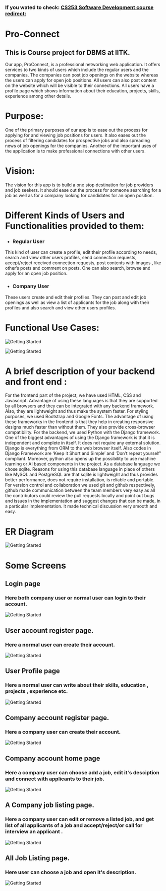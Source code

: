 
### If you wated to check: [CS253 Software Development course redirect:]([https://link-url-here.org](https://github.com/arpitsg/CS253-Course-Project))
# Pro-Connect 
## This is Course project for DBMS at IITK.
Our app, ProConnect, is a professional networking web application. It offers services to two kinds of users which include the regular users and the companies. The companies can post job openings on the website whereas the users can apply for open job positions. All users can also post content on the website which will be visible to their connections. All users have a profile page which shows information about their education, projects, skills, experience among other details.
# Purpose:
One of the primary purposes of our app is to ease out the process for applying for and viewing job positions for users. It also eases out the process of filtering candidates for prospective jobs and also spreading news of job openings for the companies. Another of the important uses of the application is to make professional connections with other users.

# Vision:
The vision for this app is to build a one stop destination for job providers and job seekers. It should ease out the process for someone searching for a job as well as for a company looking for candidates for an open position.
# Different Kinds of Users and Functionalities provided to them:
* ###  Regular User 
This kind of user can create a profile, edit their profile according to needs, search and view other users profiles, send connection requests, accept/reject received connection requests, post contents with images , like other’s posts and comment on posts. One can also search, browse and apply for an open job position.
* ###  Company User 
These users create and edit their profiles. They can post and edit job openings as
well as view a list of applicants for the job along with their profiles and also search and view other users profiles.

# Functional Use Cases:
![Getting Started](screens/functionUseCaseCompany.png)

![Getting Started](screens/functionUseCaseUser.png)

# A brief description of your backend and front end :
For the frontend part of the project, we have used HTML, CSS and Javascript. Advantage of using these languages is that they are supported by all browsers and they can be integrated with any backend framework. Also, they are lightweight and thus make the system faster.
For styling purposes, we used Bootstrap and Google Fonts. The advantage of using these frameworks in the frontend is that they help in creating responsive designs much faster than without them. They also provide cross-browser compatibility.
For the backend, we used Python with the Django framework. One of the biggest advantages of using the Django framework is that it is independent and complete in itself. It does not require any external solution. Django is everything from ORM to the web browser itself. Also codes in Django Framework are ‘Keep It Short and Simple’ and ‘Don’t repeat yourself’ compliant. Moreover, python also opens up the possibility to use machine learning or AI based components in the project.
As a database language we chose sqlite. Reasons for using this database language in place of others like MySQL and PostgreSQL are that sqlite is lightweight and thus provides better performance, does not require installation, is reliable and portable.
For version control and collaboration we used git and github respectively, github made communication between the team members very easy as all the contributors could review the pull requests locally and point out bugs and issues in the implementation and suggest changes that can be made, in a particular implementation. It made technical discussion very smooth and easy.


# ER Diagram
![Getting Started](screens/proconnect_er.jpg)

# Some Screens

## Login page
### Here both company user or normal user can login to their account.
![Getting Started](screens/login.png)

##  User account register page.
### Here a normal user can create their account.
![Getting Started](screens/registerUser.png)

##  User Profile page
### Here a normal user can write about their skills, education , projects , experience etc.
![Getting Started](screens/UserProfile.png)

##  Company account register page.
### Here a company user can create their account.
![Getting Started](screens/registerCompany.png)

##  Company account home page 
### Here a company user can choose add a job, edit it's desciption and connect with applicants to their job.
![Getting Started](screens/companyHome.png)

##  A Company job listing page.
### Here a company user can edit or remove a listed job, and get list of all applicants of a job and accept/reject/or call for interview an applicant .
![Getting Started](screens/JobList.png)

##  All Job Listing page.
### Here user can choose a job and open it's description.
![Getting Started](screens/AllJobListing.png)

